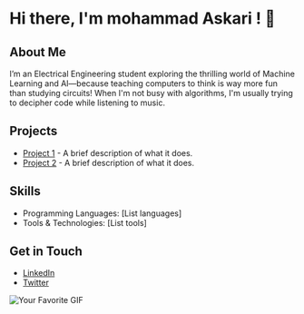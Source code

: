 # Hi there, I'm mohammad Askari ! 👋

## About Me
I’m an Electrical Engineering student exploring the thrilling world of Machine Learning and AI—because teaching computers to think is way more fun than studying circuits! When I'm not busy with algorithms, I'm usually trying to decipher code while listening to music.
## Projects
- [Project 1](link_to_project) - A brief description of what it does.
- [Project 2](link_to_project) - A brief description of what it does.

## Skills
- Programming Languages: [List languages]
- Tools & Technologies: [List tools]

## Get in Touch
- [LinkedIn](your_linkedin)
- [Twitter](your_twitter)

![Your Favorite GIF](link_to_gif)
